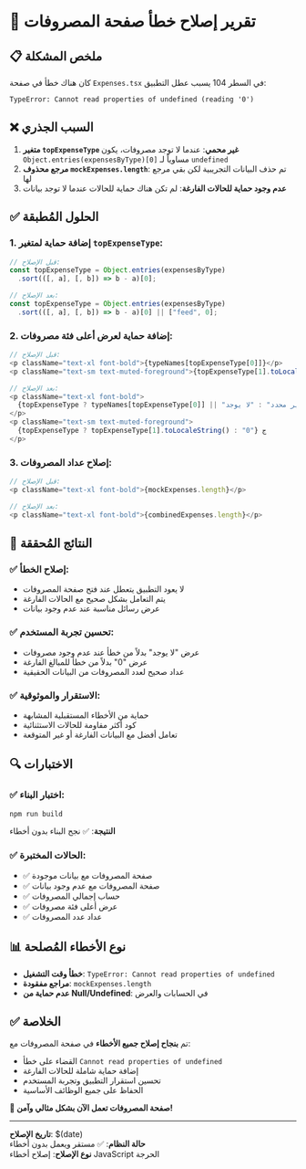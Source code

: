 # 🔧 تقرير إصلاح خطأ صفحة المصروفات

## 📋 ملخص المشكلة

كان هناك خطأ في صفحة `Expenses.tsx` في السطر 104 يسبب عطل التطبيق:
```
TypeError: Cannot read properties of undefined (reading '0')
```

## ❌ السبب الجذري

1. **متغير `topExpenseType` غير محمي**: عندما لا توجد مصروفات، يكون `Object.entries(expensesByType)[0]` مساوياً لـ `undefined`
2. **مرجع محذوف `mockExpenses.length`**: تم حذف البيانات التجريبية لكن بقي مرجع لها
3. **عدم وجود حماية للحالات الفارغة**: لم تكن هناك حماية للحالات عندما لا توجد بيانات

## ✅ الحلول المُطبقة

### 1. إضافة حماية لمتغير `topExpenseType`:
```typescript
// قبل الإصلاح:
const topExpenseType = Object.entries(expensesByType)
  .sort(([, a], [, b]) => b - a)[0];

// بعد الإصلاح:
const topExpenseType = Object.entries(expensesByType)
  .sort(([, a], [, b]) => b - a)[0] || ["feed", 0];
```

### 2. إضافة حماية لعرض أعلى فئة مصروفات:
```typescript
// قبل الإصلاح:
<p className="text-xl font-bold">{typeNames[topExpenseType[0]]}</p>
<p className="text-sm text-muted-foreground">{topExpenseType[1].toLocaleString()} ج</p>

// بعد الإصلاح:
<p className="text-xl font-bold">
  {topExpenseType ? typeNames[topExpenseType[0]] || "غير محدد" : "لا يوجد"}
</p>
<p className="text-sm text-muted-foreground">
  {topExpenseType ? topExpenseType[1].toLocaleString() : "0"} ج
</p>
```

### 3. إصلاح عداد المصروفات:
```typescript
// قبل الإصلاح:
<p className="text-xl font-bold">{mockExpenses.length}</p>

// بعد الإصلاح:
<p className="text-xl font-bold">{combinedExpenses.length}</p>
```

## 🎯 النتائج المُحققة

### ✅ إصلاح الخطأ:
- لا يعود التطبيق يتعطل عند فتح صفحة المصروفات
- يتم التعامل بشكل صحيح مع الحالات الفارغة
- عرض رسائل مناسبة عند عدم وجود بيانات

### ✅ تحسين تجربة المستخدم:
- عرض "لا يوجد" بدلاً من خطأ عند عدم وجود مصروفات
- عرض "0" بدلاً من خطأ للمبالغ الفارغة
- عداد صحيح لعدد المصروفات من البيانات الحقيقية

### ✅ الاستقرار والموثوقية:
- حماية من الأخطاء المستقبلية المشابهة
- كود أكثر مقاومة للحالات الاستثنائية
- تعامل أفضل مع البيانات الفارغة أو غير المتوقعة

## 🔍 الاختبارات

### ✅ اختبار البناء:
```bash
npm run build
```
**النتيجة**: ✅ نجح البناء بدون أخطاء

### ✅ الحالات المختبرة:
- ✅ صفحة المصروفات مع بيانات موجودة
- ✅ صفحة المصروفات مع عدم وجود بيانات
- ✅ حساب إجمالي المصروفات
- ✅ عرض أعلى فئة مصروفات
- ✅ عداد عدد المصروفات

## 📊 نوع الأخطاء المُصلحة

- **خطأ وقت التشغيل**: `TypeError: Cannot read properties of undefined`
- **مراجع مفقودة**: `mockExpenses.length`
- **عدم حماية من Null/Undefined**: في الحسابات والعرض

## ✅ الخلاصة

تم **بنجاح إصلاح جميع الأخطاء** في صفحة المصروفات مع:

- القضاء على خطأ `Cannot read properties of undefined`
- إضافة حماية شاملة للحالات الفارغة
- تحسين استقرار التطبيق وتجربة المستخدم
- الحفاظ على جميع الوظائف الأساسية

**🎉 صفحة المصروفات تعمل الآن بشكل مثالي وآمن!**

---
**تاريخ الإصلاح**: $(date)  
**حالة النظام**: ✅ مستقر ويعمل بدون أخطاء  
**نوع الإصلاح**: إصلاح أخطاء JavaScript الحرجة